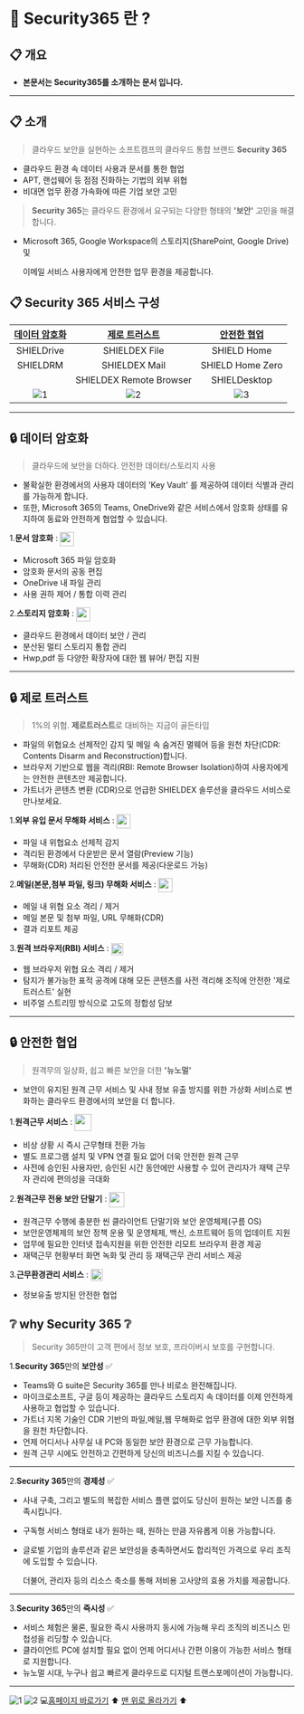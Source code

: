 # 📌 Security365 란 ?

## 📋 개요

+ **본문서는 Security365를 소개하는 문서 입니다.**

---

## 📋 소개
> 클라우드 보안을 실현하는 소프트캠프의 클라우드 통합 브랜드 **Security 365**

+ 클라우드 환경 속 데이터 사용과 문서를 통한 협업
+ APT, 랜섭웨어 등 점점 진화하는 기법의 외부 위협
+ 비대면 업무 환경 가속화에 따른 기업 보안 고민

>**Security 365**는 클라우드 환경에서 요구되는 다양한 형태의 **'보안'** 고민을 해결합니다.

+ Microsoft 365, Google Workspace의 스토리지(SharePoint, Google Drive) 및

  이메일 서비스 사용자에게 안전한 업무 환경을 제공합니다.

## 📋 Security 365 서비스 구성

| [데이터 암호화](🔒데이터-암호화) | [제로 트러스트](🔒제로-트러스트) | [안전한 협업](🔒안전한-협업) |
| :--------------------------: | :--------------------------: | :----------------------: |
|          SHIELDrive          |         SHIELDEX File        |       SHIELD Home        |
|           SHIELDRM           |         SHIELDEX Mail        |     SHIELD Home Zero     |
|                              |    SHIELDEX Remote Browser   |       SHIELDesktop       |
|![1](https://static.wixstatic.com/media/ea85dc_0b1ce8eef5c941ad84186737a67c74a0~mv2.png/v1/crop/x_0,y_0,w_141,h_117/fill/w_100,h_82,al_c,q_85,usm_0.66_1.00_0.01,enc_auto/11.png) | ![2](https://static.wixstatic.com/media/ea85dc_dc59d895d19b4686923843649e5f5bef~mv2.png/v1/crop/x_0,y_6,w_130,h_111/fill/w_97,h_75,al_c,q_85,usm_0.66_1.00_0.01,enc_auto/22.png) | ![3](https://static.wixstatic.com/media/ea85dc_3706f3064a09448283127b156ea1ef52~mv2.png/v1/crop/x_0,y_4,w_136,h_109/fill/w_87,h_69,al_c,q_85,usm_0.66_1.00_0.01,enc_auto/33.png)

---

## 🔒 데이터 암호화

> 클라우드에 보안을 더하다. 안전한 데이터/스토리지 사용

+ 불확실한 환경에서의 사용자 데이터의  'Key Vault' 를 제공하여 데이터 식별과 관리를 가능하게 합니다.
+ 또한, Microsoft 365의 Teams, OneDrive와 같은 서비스에서 암호화 상태를 유지하여 동료와 안전하게 협업할 수 있습니다.

1.**문서 암호화** : <img src = "https://static.wixstatic.com/media/ea85dc_7312379e69da4283a4abe02fdbca0415~mv2.png/v1/fill/w_149,h_33,al_c,q_85,usm_0.66_1.00_0.01,enc_auto/SHIELDrive_logo_vertical.png" height="25px" align="center">

+ Microsoft 365 파일 암호화
+ 암호화 문서의 공동 편집
+ OneDrive 내 파일 관리
+ 사용 권하 제어 / 통합 이력 관리


2.**스토리지 암호화** : <img src = "https://static.wixstatic.com/media/ea85dc_0697619e404d490e98cbe2ba1a35f505~mv2.png/v1/fill/w_135,h_33,al_c,q_85,usm_0.66_1.00_0.01,enc_auto/SHIELDRM.png" height="25px" align="center">

+ 클라우드 환경에서 데이터 보안 / 관리
+ 분산된 멀티 스토리지 통합 관리
+ Hwp,pdf 등 다양한 확장자에 대한 웹 뷰어/ 편집 지원

---

## 🔒 제로 트러스트

> 1%의 위험. **제로트러스트**로 대비하는 지금이 골든타임

+ 파일의 위협요소 선제적인 감지 및 메일 속 숨겨진 멀웨어 등을 원천 차단(CDR: Contents Disarm and Reconstruction)합니다.
+ 브라우저 기반으로 웹을 격리(RBI: Remote Browser Isolation)하여 사용자에게는 안전한 콘텐츠만 제공합니다.
+ 가트너가 콘텐츠 변환 (CDR)으로 언급한 SHIELDEX 솔루션을 클라우드 서비스로 만나보세요.

1.**외부 유입 문서 무해화 서비스** : <img src = "https://static.wixstatic.com/media/ea85dc_bf479a0f2e63479481f4e7f834315091~mv2.png/v1/crop/x_2,y_0,w_269,h_55/fill/w_176,h_36,al_c,q_85,usm_0.66_1.00_0.01,enc_auto/logo_SD-File-Online_v.png" height="25px" align="center">

+ 파일 내 위협요소 선제적 감지
+ 격리된 환경에서 다운받은 문서 열람(Preview 기능)
+ 무해화(CDR) 처리된 안전한 문서를 제공(다운로드 가능)

2.**메일(본문,첨부 파일, 링크) 무해화 서비스** : <img src = "https://static.wixstatic.com/media/ea85dc_948140cd571a47c6a5d336cdb67d82a8~mv2.png/v1/crop/x_0,y_3,w_280,h_52/fill/w_185,h_34,al_c,q_85,usm_0.66_1.00_0.01,enc_auto/logo_SD-Mail-Online_v.png" height="25px" align="center">

+ 메일 내 위협 요소 격리 / 제거
+ 메일 본문 및 첨부 파일, URL 무해화(CDR)
+ 결과 리포트 제공

3.**원격 브라우저(RBI) 서비스** : <img src = "https://static.wixstatic.com/media/ea85dc_28f8da943e77478e83ae1b3f8a66268e~mv2.png/v1/fill/w_273,h_29,al_c,q_85,usm_0.66_1.00_0.01,enc_auto/logo_SD-rebrow.png" height="21px" align="center">
+ 웹 브라우저 위협 요소 격리 / 제거
+ 탐지가 불가능한 표적 공격에 대해 모든 콘텐츠를 사전  격리해 조직에 안전한 '제로 트러스트' 실현
+ 비주얼 스트리밍 방식으로 고도의 정합성 담보

---

## 🔒 안전한 협업

> 원격무의 일상화, 쉽고 빠른 보안을 더한 **'뉴노멀'**

+ 보안이 유지된 원격 근무 서비스 및 사내 정보 유출 방지를 위한 가상화 서비스로 변화하는 클라우드 환경에서의 보안을 더 합니다.

1.**원격근무 서비스** : <img src = "https://static.wixstatic.com/media/ea85dc_6c741f62ec4c45a58cb26b7b3eef89b9~mv2.png/v1/crop/x_4,y_0,w_841,h_170/fill/w_181,h_37,al_c,q_85,usm_0.66_1.00_0.01,enc_auto/2021_01_05_SHIELD%40Home-Zero-logo.png" height="30px" align="center">

+ 비상 상황 시 즉시 근무형태 전환 가능
+ 별도 프로그램 설치 및 VPN 연결 필요 없어 더욱 안전한 원격 근무
+ 사전에 승인된 사용자만, 승인된 시간 동안에만 사용할 수 있어 관리자가 재택 근무자 관리에 편의성을 극대화

2.**원격근무 전용 보안 단말기** : <img src = "https://static.wixstatic.com/media/ea85dc_6c741f62ec4c45a58cb26b7b3eef89b9~mv2.png/v1/fill/w_240,h_31,al_c,q_85,usm_0.66_1.00_0.01,enc_auto/2021_01_05_SHIELD%40Home-Zero-logo.png" height="27px" align="center">

+ 원격근무 수행에 충분한 씬 클라이언트 단말기와 보안 운영체제(구름 OS)
+ 보안운영체제의 보안 정책 운용 및 운영체제, 백신, 소프트웨어 등의 업데이트 지원
+ 업무에 필요한 인터넷 접속지원을 위한 안전한 리모트 브라우저 환경 제공
+ 재택근무 현황부터 화면 녹화 및 관리 등 재택근무 관리 서비스 제공

3.**근무환경관리 서비스** : <img src = "https://static.wixstatic.com/media/ea85dc_fe31f3b3c6b14bfc850ef4b46ce24d7b~mv2.png/v1/fill/w_163,h_24,al_c,q_85,usm_0.66_1.00_0.01,enc_auto/logo_shieldesktop.png" height="21px" align="center">

+ 정보유출 방지된 안전한 협업

## ❔ why Security 365 ❔

> Security 365만이 고객 편에서 정보 보호, 프라이버시 보호를 구현합니다.

1.**Security 365**만의 **보안성** ✅

+ Teams와 G suite은 Security 365를 만나 비로소 완전해집니다.
+ 마이크로소프트, 구글 등이 제공하는 클라우드 스토리지 속 데이터를 이제 안전하게 사용하고 협업할 수 있습니다.
+ 가트너 지목 기술인 CDR 기반의 파일,메일,웹 무해화로 업무 환경에 대한 외부 위협을 원천 차단합니다.
+ 언제 어디서나 사무실 내 PC와 동일한 보안 환경으로 근무 가능합니다.
+ 원격 근무 시에도 안전하고 간편하게 당신의 비즈니스를 지킬 수 있습니다.

---

2.**Security 365**만의 **경제성** ✅

+ 사내 구축, 그리고 별도의 복잡한 서비스 플랜 없이도 당신이 원하는 보안 니즈를 충족시킵니다.
+ 구독형 서비스 형태로 내가 원하는 때, 원하는 만큼 자유롭게 이용 가능합니다.
+ 글로벌 기업의 솔루션과 같은 보안성을 충족하면서도 합리적인 가격으로 우리 조직에 도입할 수 있습니다.

  더불어, 관리자 등의 리소스 축소를 통해 저비용 고사양의 효용 가치를 제공합니다.

---

3.**Security 365**만의 **즉시성** ✅

+ 서비스 체험은 물론, 필요한 즉시 사용까지 동시에 가능해 우리 조직의 비즈니스 민첩성을 리딩할 수 있습니다.
+ 클라이언트 PC에 설치할 필요 없이 언제 어디서나 간편 이용이 가능한 서비스 형태로 지원합니다.
+ 뉴노멀 시대, 누구나 쉽고 빠르게 클라우드로 디지털 트랜스포메이션이 가능합니다.

---

![1](https://static.wixstatic.com/media/1fead1_37a43144149046549d804100b8045c76~mv2.png/v1/fill/w_144,h_35,al_c,q_85,usm_0.66_1.00_0.01,enc_auto/SHIELDGATE_VI%20(1).png)  ![2](https://static.wixstatic.com/media/1fead1_a12ea1cab42240ff9529f2bc771fb3c2~mv2.png/v1/fill/w_167,h_35,al_c,q_85,usm_0.66_1.00_0.01,enc_auto/Security365%2B(1).png)  💻[홈페이지 바로가기]()    ⬆️ [맨 위로 올라가기]() ⬆️


<!-- img -->
